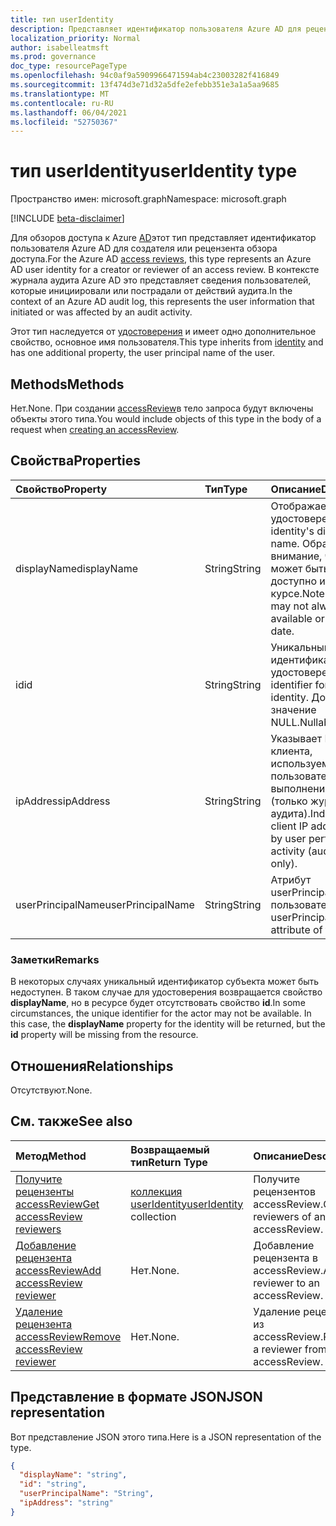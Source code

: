 ```yaml
---
title: тип userIdentity
description: Представляет идентификатор пользователя Azure AD для рецензента обзора доступа.
localization_priority: Normal
author: isabelleatmsft
ms.prod: governance
doc_type: resourcePageType
ms.openlocfilehash: 94c0af9a5909966471594ab4c23003282f416849
ms.sourcegitcommit: 13f474d3e71d32a5dfe2efebb351e3a1a5aa9685
ms.translationtype: MT
ms.contentlocale: ru-RU
ms.lasthandoff: 06/04/2021
ms.locfileid: "52750367"
---
```

# <a name="useridentity-type"></a><span data-ttu-id="05f97-103">тип userIdentity</span><span class="sxs-lookup"><span data-stu-id="05f97-103">userIdentity type</span></span>

<span data-ttu-id="05f97-104">Пространство имен: microsoft.graph</span><span class="sxs-lookup"><span data-stu-id="05f97-104">Namespace: microsoft.graph</span></span>

[!INCLUDE [beta-disclaimer](../../includes/beta-disclaimer.md)]

<span data-ttu-id="05f97-105">Для обзоров доступа к Azure [AD](accessreviews-root.md)этот тип представляет идентификатор пользователя Azure AD для создателя или рецензента обзора доступа.</span><span class="sxs-lookup"><span data-stu-id="05f97-105">For the Azure AD [access reviews](accessreviews-root.md), this type represents an Azure AD user identity for a creator or reviewer of an access review.</span></span>
<span data-ttu-id="05f97-106">В контексте журнала аудита Azure AD это представляет сведения пользователей, которые инициировали или пострадали от действий аудита.</span><span class="sxs-lookup"><span data-stu-id="05f97-106">In the context of an Azure AD audit log, this represents the user information that initiated or was affected by an audit activity.</span></span>

<span data-ttu-id="05f97-107">Этот тип наследуется от [удостоверения](identity.md) и имеет одно дополнительное свойство, основное имя пользователя.</span><span class="sxs-lookup"><span data-stu-id="05f97-107">This type inherits from [identity](identity.md) and has one additional property, the user principal name of the user.</span></span>

## <a name="methods"></a><span data-ttu-id="05f97-108">Methods</span><span class="sxs-lookup"><span data-stu-id="05f97-108">Methods</span></span>

<span data-ttu-id="05f97-109">Нет.</span><span class="sxs-lookup"><span data-stu-id="05f97-109">None.</span></span>  <span data-ttu-id="05f97-110">При создании [accessReview](../api/accessreview-create.md)в тело запроса будут включены объекты этого типа.</span><span class="sxs-lookup"><span data-stu-id="05f97-110">You would include objects of this type in the body of a request when [creating an accessReview](../api/accessreview-create.md).</span></span>

## <a name="properties"></a><span data-ttu-id="05f97-111">Свойства</span><span class="sxs-lookup"><span data-stu-id="05f97-111">Properties</span></span>

| <span data-ttu-id="05f97-112">Свойство</span><span class="sxs-lookup"><span data-stu-id="05f97-112">Property</span></span>          | <span data-ttu-id="05f97-113">Тип</span><span class="sxs-lookup"><span data-stu-id="05f97-113">Type</span></span>   | <span data-ttu-id="05f97-114">Описание</span><span class="sxs-lookup"><span data-stu-id="05f97-114">Description</span></span>                                                                            |
|:------------------|:-------|:---------------------------------------------------------------------------------------|
| <span data-ttu-id="05f97-115">displayName</span><span class="sxs-lookup"><span data-stu-id="05f97-115">displayName</span></span>       | <span data-ttu-id="05f97-116">String</span><span class="sxs-lookup"><span data-stu-id="05f97-116">String</span></span> | <span data-ttu-id="05f97-117">Отображаемое имя удостоверения.</span><span class="sxs-lookup"><span data-stu-id="05f97-117">The identity's display name.</span></span> <span data-ttu-id="05f97-118">Обратите внимание, что это может быть не всегда доступно или в курсе.</span><span class="sxs-lookup"><span data-stu-id="05f97-118">Note that this may not always be available or up-to-date.</span></span> |
| <span data-ttu-id="05f97-119">id</span><span class="sxs-lookup"><span data-stu-id="05f97-119">id</span></span>                | <span data-ttu-id="05f97-120">String</span><span class="sxs-lookup"><span data-stu-id="05f97-120">String</span></span> | <span data-ttu-id="05f97-121">Уникальный идентификатор удостоверения.</span><span class="sxs-lookup"><span data-stu-id="05f97-121">Unique identifier for the identity.</span></span> <span data-ttu-id="05f97-122">Допускается значение NULL.</span><span class="sxs-lookup"><span data-stu-id="05f97-122">Nullable.</span></span>                                                   |
| <span data-ttu-id="05f97-123">ipAddress</span><span class="sxs-lookup"><span data-stu-id="05f97-123">ipAddress</span></span>         | <span data-ttu-id="05f97-124">String</span><span class="sxs-lookup"><span data-stu-id="05f97-124">String</span></span> | <span data-ttu-id="05f97-125">Указывает IP-адрес клиента, используемый пользователем для выполнения действия (только журнал аудита).</span><span class="sxs-lookup"><span data-stu-id="05f97-125">Indicates the client IP address used by user performing the activity (audit log only).</span></span> |
| <span data-ttu-id="05f97-126">userPrincipalName</span><span class="sxs-lookup"><span data-stu-id="05f97-126">userPrincipalName</span></span> | <span data-ttu-id="05f97-127">String</span><span class="sxs-lookup"><span data-stu-id="05f97-127">String</span></span> | <span data-ttu-id="05f97-128">Атрибут userPrincipalName пользователя.</span><span class="sxs-lookup"><span data-stu-id="05f97-128">The userPrincipalName attribute of the user.</span></span>                                           |

### <a name="remarks"></a><span data-ttu-id="05f97-129">Заметки</span><span class="sxs-lookup"><span data-stu-id="05f97-129">Remarks</span></span>

<span data-ttu-id="05f97-p105">В некоторых случаях уникальный идентификатор субъекта может быть недоступен. В таком случае для удостоверения возвращается свойство **displayName**, но в ресурсе будет отсутствовать свойство **id**.</span><span class="sxs-lookup"><span data-stu-id="05f97-p105">In some circumstances, the unique identifier for the actor may not be available. In this case, the **displayName** property for the identity will be returned, but the **id** property will be missing from the resource.</span></span>

## <a name="relationships"></a><span data-ttu-id="05f97-132">Отношения</span><span class="sxs-lookup"><span data-stu-id="05f97-132">Relationships</span></span>

<span data-ttu-id="05f97-133">Отсутствуют.</span><span class="sxs-lookup"><span data-stu-id="05f97-133">None.</span></span>

## <a name="see-also"></a><span data-ttu-id="05f97-134">См. также</span><span class="sxs-lookup"><span data-stu-id="05f97-134">See also</span></span>

| <span data-ttu-id="05f97-135">Метод</span><span class="sxs-lookup"><span data-stu-id="05f97-135">Method</span></span>                                                                | <span data-ttu-id="05f97-136">Возвращаемый тип</span><span class="sxs-lookup"><span data-stu-id="05f97-136">Return Type</span></span>                                | <span data-ttu-id="05f97-137">Описание</span><span class="sxs-lookup"><span data-stu-id="05f97-137">Description</span></span>                             |
|:----------------------------------------------------------------------|:-------------------------------------------|:----------------------------------------|
| [<span data-ttu-id="05f97-138">Получите рецензенты accessReview</span><span class="sxs-lookup"><span data-stu-id="05f97-138">Get accessReview reviewers</span></span>](../api/accessreview-listreviewers.md)    | <span data-ttu-id="05f97-139">[коллекция userIdentity](useridentity.md)</span><span class="sxs-lookup"><span data-stu-id="05f97-139">[userIdentity](useridentity.md) collection</span></span> | <span data-ttu-id="05f97-140">Получите рецензентов accessReview.</span><span class="sxs-lookup"><span data-stu-id="05f97-140">Get the reviewers of an accessReview.</span></span>   |
| [<span data-ttu-id="05f97-141">Добавление рецензента accessReview</span><span class="sxs-lookup"><span data-stu-id="05f97-141">Add accessReview reviewer</span></span>](../api/accessreview-addreviewer.md)       | <span data-ttu-id="05f97-142">Нет.</span><span class="sxs-lookup"><span data-stu-id="05f97-142">None.</span></span>                                      | <span data-ttu-id="05f97-143">Добавление рецензента в accessReview.</span><span class="sxs-lookup"><span data-stu-id="05f97-143">Add a reviewer to an accessReview.</span></span>      |
| [<span data-ttu-id="05f97-144">Удаление рецензента accessReview</span><span class="sxs-lookup"><span data-stu-id="05f97-144">Remove accessReview reviewer</span></span>](../api/accessreview-removereviewer.md) | <span data-ttu-id="05f97-145">Нет.</span><span class="sxs-lookup"><span data-stu-id="05f97-145">None.</span></span>                                      | <span data-ttu-id="05f97-146">Удаление рецензента из accessReview.</span><span class="sxs-lookup"><span data-stu-id="05f97-146">Remove a reviewer from an accessReview.</span></span> |

## <a name="json-representation"></a><span data-ttu-id="05f97-147">Представление в формате JSON</span><span class="sxs-lookup"><span data-stu-id="05f97-147">JSON representation</span></span>

<span data-ttu-id="05f97-148">Вот представление JSON этого типа.</span><span class="sxs-lookup"><span data-stu-id="05f97-148">Here is a JSON representation of the type.</span></span>

<!-- {
  "blockType": "resource",
  "optionalProperties": [
"displayName", "thumbnails"
  ],
  "@odata.type": "microsoft.graph.userIdentity"
}-->

```json
{
  "displayName": "string",
  "id": "string",
  "userPrincipalName": "String",
  "ipAddress": "string"
}

```

<!--
{
  "type": "#page.annotation",
  "description": "userIdentity type",
  "keywords": "",
  "section": "documentation",
  "tocPath": "",
  "suppressions": []
}
-->


